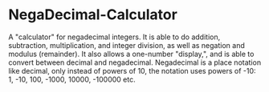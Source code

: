 # NegaDecimal-Calculator
A "calculator" for negadecimal integers. It is able to do addition, subtraction, multiplication, and integer division, as well as negation and modulus (remainder). It also allows a one-number "display,", and is able to convert between decimal and negadecimal.  Negadecimal is a place notation like decimal, only instead of powers of 10, the notation uses powers of -10: 1, -10, 100, -1000, 10000, -100000 etc.
